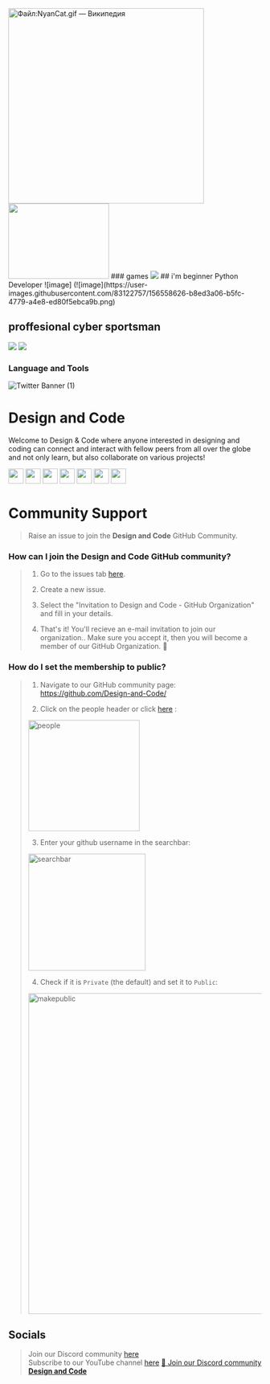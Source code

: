 <img src="https://upload.wikimedia.org/wikipedia/ru/archive/6/6b/20210505175821%21NyanCat.gif" jsaction="load:XAeZkd;" jsname="HiaYvf" class="n3VNCb" alt="Файл:NyanCat.gif — Википедия" data-noaft="1" style="width: 389px; height: 389px; margin: 0px;">



<img src="https://media3.giphy.com/media/RbDKaczqWovIugyJmW/giphy.gif?cid=790b761137faeb540546b724d7f6b5def510eb0d2aea35f4&rid=giphy.gif&ct=g" width="200" height="150" />
### games
<img data-image="" src="https://media.proglib.io/wp-uploads/2018/11/github-project-1024x538.jpg">
## i'm beginner Python Developer 
![image] (![image](https://user-images.githubusercontent.com/83122757/156558626-b8ed3a06-b5fc-4779-a4e8-ed80f5ebca9b.png)

## proffesional cyber sportsman
<img src="https://imgur.com/rilHVxA.png"/>
<img src="https://user-images.githubusercontent.com/89924712/150038917-4d5de353-0ae0-41a5-962d-fabd8b929012.gif">

### Language and Tools

![Twitter Banner (1)](https://user-images.githubusercontent.com/65373279/148280039-301b677b-74e7-49f8-af75-15e7c9253d74.png)

# **Design and Code**

Welcome to Design & Code where anyone interested in designing and coding can connect and interact with fellow peers from all over the globe and not only learn, but also collaborate on various projects!

<p align="left">
<a href="mailto:designandcode.community@gmail.com" style="text-decoration:none">
  <img height="30" src = "https://img.shields.io/badge/gmail-c14438?&style=for-the-badge&logo=gmail&logoColor=white">
</a>
  <a href="https://discord.gg/gM3bG4rAU5" style="text-decoration:none">
  <img height="30" src="https://img.shields.io/badge/discord-darkblue.svg?&style=for-the-badge&logo=discord&logoColor=white" />
</a>
<a href="http://designandcode.netlify.app/" style="text-decoration:none">
  <img height="30" src = "https://img.shields.io/badge/website-c14438?&style=for-the-badge&logo=internet&logoColor=white">
</a>
<a href="https://www.linkedin.com/company/designandcode" style="text-decoration:none">
  <img height="30" src="https://img.shields.io/badge/linkedin-blue.svg?&style=for-the-badge&logo=linkedin&logoColor=white" />
</a>
<a href="https://github.com/Design-and-Code" style="text-decoration:none">
  <img height="30" src="https://img.shields.io/badge/Github-grey.svg?&style=for-the-badge&logo=Github&logoColor=white" />
</a>
<a href="https://www.instagram.com/designandcode.community" style="text-decoration:none">
  <img height="30" src = "https://img.shields.io/badge/Instagram-%23E4405F.svg?&style=for-the-badge&logo=Instagram&logoColor=white">
</a>
<a href="https://www.youtube.com/channel/UCd4E0oe8MtnZu_48WvYeLMw?sub_confirmation=1" style="text-decoration:none">
  <img height="30" src = "https://img.shields.io/badge/YouTube-%23E20036.svg?&style=for-the-badge&logo=YouTube&logoColor=white">
</a>
<br />

# Community Support

> Raise an issue to join the **Design and Code** GitHub Community.
### How can I join the Design and Code GitHub community?

> 1. Go to the issues tab [here](https://github.com/Design-and-Code/support/issues).
>   
> 2. Create a new issue.
> 
> 3. Select the "Invitation to Design and Code - GitHub Organization" and fill in your details.
> 
> 4. That's it! You'll recieve an e-mail invitation to join our organization.. Make sure you accept it, then you will become a member of our GitHub Organization. 🎉
### How do I set the membership to public?

> 1. Navigate to our GitHub community page: https://github.com/Design-and-Code/
>   
> 2. Click on the people header or click [here](https://github.com/orgs/Design-and-Code/people) : <br>
>   
> <img width="221" alt="people" src="https://user-images.githubusercontent.com/65373279/133414355-a2605bc5-a4c4-4283-aa56-6ab8d1643c15.PNG"> <br>
>   
> 3. Enter your github username in the searchbar: <br>
>   
> <img width="233" alt="searchbar" src="https://user-images.githubusercontent.com/65373279/133414391-f26a56a3-2b0a-47ba-a598-37fb30ead5eb.PNG"> <br>
>   
> 4. Check if it is `Private` (the default) and set it to `Public`: <br>
>   
> <img width="639" alt="makepublic" src="https://user-images.githubusercontent.com/65373279/133414458-d76d47b4-1c96-439c-aff9-41a16a93ef9b.png"> <br>
  
## Socials
> Join our Discord community [here](https://discord.gg/gM3bG4rAU5)   
> Subscribe to our YouTube channel [here](https://www.youtube.com/channel/UCd4E0oe8MtnZu_48WvYeLMw?sub_confirmation=1)
<a href="https://discord.gg/druweDMn3s">👋 Join our Discord community <strong>Design and Code</strong> </a>












